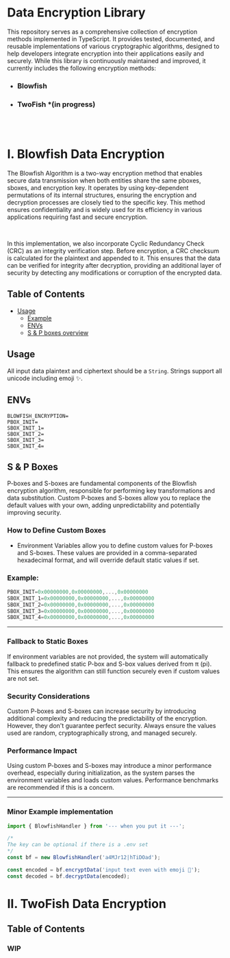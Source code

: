 # Data Encryption Library

This repository serves as a comprehensive collection of encryption methods implemented in TypeScript. It provides tested, documented, and reusable implementations of various cryptographic algorithms, designed to help developers integrate encryption into their applications easily and securely. While this library is continuously maintained and improved, it currently includes the following encryption methods:
 
 - ### Blowfish
 - ### TwoFish *(in progress)



<br />



<br />

# I. Blowfish Data Encryption

The Blowfish Algorithm is a two-way encryption method that enables secure data transmission when both entities share the same pboxes, sboxes, and encryption key. It operates by using key-dependent permutations of its internal structures, ensuring the encryption and decryption processes are closely tied to the specific key. This method ensures confidentiality and is widely used for its efficiency in various applications requiring fast and secure encryption.

<br />

In this implementation, we also incorporate Cyclic Redundancy Check (CRC) as an integrity verification step. Before encryption, a CRC checksum is calculated for the plaintext and appended to it. This ensures that the data can be verified for integrity after decryption, providing an additional layer of security by detecting any modifications or corruption of the encrypted data.


## Table of Contents


- [Usage](#usage)
  - [Example](#example)
  - [ENVs](#envs)
  - [S & P boxes overview](#s&pboxes)


## Usage

All input data plaintext and ciphertext should be a `String`. Strings support all unicode including emoji ✨.

## ENVs

```
BLOWFISH_ENCRYPTION=
PBOX_INIT=
SBOX_INIT_1=
SBOX_INIT_2=
SBOX_INIT_3=
SBOX_INIT_4=
```

## S & P Boxes

P-boxes and S-boxes are fundamental components of the Blowfish encryption algorithm, responsible for performing key transformations and data substitution. Custom P-boxes and S-boxes allow you to replace the default values with your own, adding unpredictability and potentially improving security.

### How to Define Custom Boxes

- Environment Variables allow you to define custom values for P-boxes and S-boxes. These values are provided in a comma-separated hexadecimal format, and will override default static values if set. 

### Example:

```ts
PBOX_INIT=0x00000000,0x00000000,...,0x00000000
SBOX_INIT_1=0x00000000,0x00000000,...,0x00000000
SBOX_INIT_2=0x00000000,0x00000000,...,0x00000000
SBOX_INIT_3=0x00000000,0x00000000,...,0x00000000
SBOX_INIT_4=0x00000000,0x00000000,...,0x00000000
```
----

### Fallback to Static Boxes

If environment variables are not provided, the system will automatically fallback to predefined static P-box and S-box values derived from π (pi). This ensures the algorithm can still function securely even if custom values are not set.

### Security Considerations
Custom P-boxes and S-boxes can increase security by introducing additional complexity and reducing the predictability of the encryption. However, they don't guarantee perfect security. Always ensure the values used are random, cryptographically strong, and managed securely.


### Performance Impact
Using custom P-boxes and S-boxes may introduce a minor performance overhead, especially during initialization, as the system parses the environment variables and loads custom values. Performance benchmarks are recommended if this is a concern.


---- 

### Minor Example implementation

```ts
import { BlowfishHandler } from '--- when you put it ---';

/*
The key can be optional if there is a .env set 
*/
const bf = new BlowfishHandler('a4MJr12|hTiDOad');

const encoded = bf.encryptData('input text even with emoji 🎅');
const decoded = bf.decryptData(encoded);
```


# II. TwoFish Data Encryption



## Table of Contents

### WIP